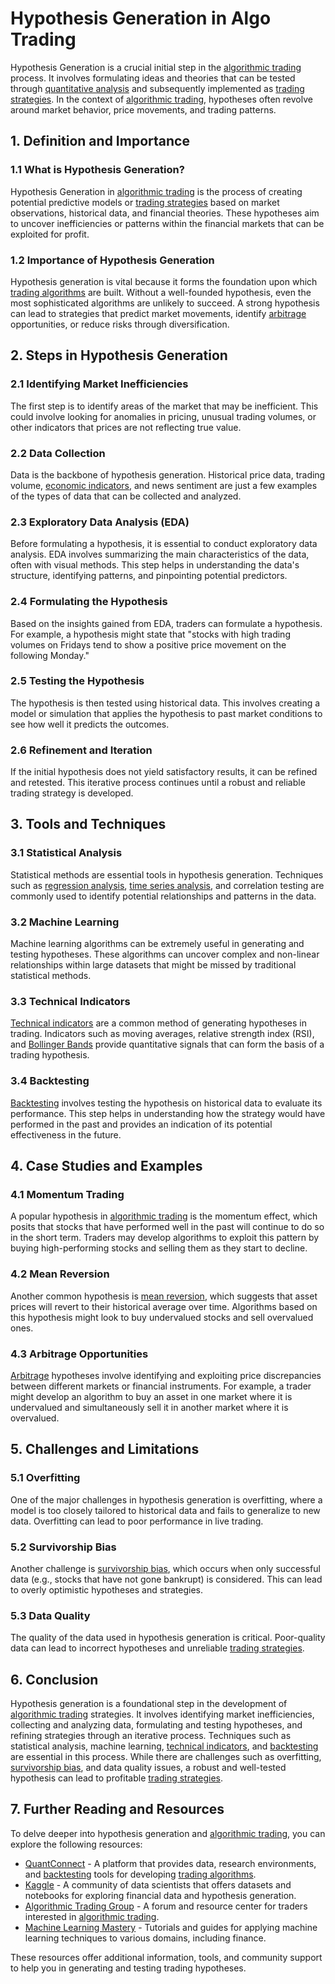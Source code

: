 # Hypothesis Generation in Algo Trading

Hypothesis Generation is a crucial initial step in the [algorithmic trading](../a/algorithmic_trading.md) process. It involves formulating ideas and theories that can be tested through [quantitative analysis](../q/quantitative_analysis.md) and subsequently implemented as [trading strategies](../t/trading_strategies.md). In the context of [algorithmic trading](../a/algorithmic_trading.md), hypotheses often revolve around market behavior, price movements, and trading patterns.

## 1. Definition and Importance

### 1.1 What is Hypothesis Generation?

Hypothesis Generation in [algorithmic trading](../a/algorithmic_trading.md) is the process of creating potential predictive models or [trading strategies](../t/trading_strategies.md) based on market observations, historical data, and financial theories. These hypotheses aim to uncover inefficiencies or patterns within the financial markets that can be exploited for profit.

### 1.2 Importance of Hypothesis Generation

Hypothesis generation is vital because it forms the foundation upon which [trading algorithms](../t/trading_algorithms.md) are built. Without a well-founded hypothesis, even the most sophisticated algorithms are unlikely to succeed. A strong hypothesis can lead to strategies that predict market movements, identify [arbitrage](../a/arbitrage.md) opportunities, or reduce risks through diversification.

## 2. Steps in Hypothesis Generation

### 2.1 Identifying Market Inefficiencies

The first step is to identify areas of the market that may be inefficient. This could involve looking for anomalies in pricing, unusual trading volumes, or other indicators that prices are not reflecting true value.

### 2.2 Data Collection

Data is the backbone of hypothesis generation. Historical price data, trading volume, [economic indicators](../e/economic_indicators.md), and news sentiment are just a few examples of the types of data that can be collected and analyzed.

### 2.3 Exploratory Data Analysis (EDA)

Before formulating a hypothesis, it is essential to conduct exploratory data analysis. EDA involves summarizing the main characteristics of the data, often with visual methods. This step helps in understanding the data's structure, identifying patterns, and pinpointing potential predictors.

### 2.4 Formulating the Hypothesis

Based on the insights gained from EDA, traders can formulate a hypothesis. For example, a hypothesis might state that "stocks with high trading volumes on Fridays tend to show a positive price movement on the following Monday."

### 2.5 Testing the Hypothesis

The hypothesis is then tested using historical data. This involves creating a model or simulation that applies the hypothesis to past market conditions to see how well it predicts the outcomes.

### 2.6 Refinement and Iteration

If the initial hypothesis does not yield satisfactory results, it can be refined and retested. This iterative process continues until a robust and reliable trading strategy is developed.

## 3. Tools and Techniques

### 3.1 Statistical Analysis

Statistical methods are essential tools in hypothesis generation. Techniques such as [regression analysis](../r/regression_analysis.md), [time series analysis](../t/time_series_analysis.md), and correlation testing are commonly used to identify potential relationships and patterns in the data.

### 3.2 Machine Learning

Machine learning algorithms can be extremely useful in generating and testing hypotheses. These algorithms can uncover complex and non-linear relationships within large datasets that might be missed by traditional statistical methods.

### 3.3 Technical Indicators

[Technical indicators](../t/technical_indicators.md) are a common method of generating hypotheses in trading. Indicators such as moving averages, relative strength index (RSI), and [Bollinger Bands](../b/bollinger_bands.md) provide quantitative signals that can form the basis of a trading hypothesis.

### 3.4 Backtesting

[Backtesting](../b/backtesting.md) involves testing the hypothesis on historical data to evaluate its performance. This step helps in understanding how the strategy would have performed in the past and provides an indication of its potential effectiveness in the future.

## 4. Case Studies and Examples

### 4.1 Momentum Trading

A popular hypothesis in [algorithmic trading](../a/algorithmic_trading.md) is the momentum effect, which posits that stocks that have performed well in the past will continue to do so in the short term. Traders may develop algorithms to exploit this pattern by buying high-performing stocks and selling them as they start to decline.

### 4.2 Mean Reversion

Another common hypothesis is [mean reversion](../m/mean_reversion.md), which suggests that asset prices will revert to their historical average over time. Algorithms based on this hypothesis might look to buy undervalued stocks and sell overvalued ones.

### 4.3 Arbitrage Opportunities

[Arbitrage](../a/arbitrage.md) hypotheses involve identifying and exploiting price discrepancies between different markets or financial instruments. For example, a trader might develop an algorithm to buy an asset in one market where it is undervalued and simultaneously sell it in another market where it is overvalued.

## 5. Challenges and Limitations

### 5.1 Overfitting

One of the major challenges in hypothesis generation is overfitting, where a model is too closely tailored to historical data and fails to generalize to new data. Overfitting can lead to poor performance in live trading.

### 5.2 Survivorship Bias

Another challenge is [survivorship bias](../s/survivorship_bias.md), which occurs when only successful data (e.g., stocks that have not gone bankrupt) is considered. This can lead to overly optimistic hypotheses and strategies.

### 5.3 Data Quality

The quality of the data used in hypothesis generation is critical. Poor-quality data can lead to incorrect hypotheses and unreliable [trading strategies](../t/trading_strategies.md).

## 6. Conclusion

Hypothesis generation is a foundational step in the development of [algorithmic trading](../a/algorithmic_trading.md) strategies. It involves identifying market inefficiencies, collecting and analyzing data, formulating and testing hypotheses, and refining strategies through an iterative process. Techniques such as statistical analysis, machine learning, [technical indicators](../t/technical_indicators.md), and [backtesting](../b/backtesting.md) are essential in this process. While there are challenges such as overfitting, [survivorship bias](../s/survivorship_bias.md), and data quality issues, a robust and well-tested hypothesis can lead to profitable [trading strategies](../t/trading_strategies.md).

## 7. Further Reading and Resources

To delve deeper into hypothesis generation and [algorithmic trading](../a/algorithmic_trading.md), you can explore the following resources:

- [QuantConnect](https://www.quantconnect.com/) - A platform that provides data, research environments, and [backtesting](../b/backtesting.md) tools for developing [trading algorithms](../t/trading_algorithms.md).
- [Kaggle](https://www.kaggle.com/) - A community of data scientists that offers datasets and notebooks for exploring financial data and hypothesis generation.
- [Algorithmic Trading Group](https://www.algotrading.group/) - A forum and resource center for traders interested in [algorithmic trading](../a/algorithmic_trading.md).
- [Machine Learning Mastery](https://machinelearningmastery.com/) - Tutorials and guides for applying machine learning techniques to various domains, including finance.

These resources offer additional information, tools, and community support to help you in generating and testing trading hypotheses.
